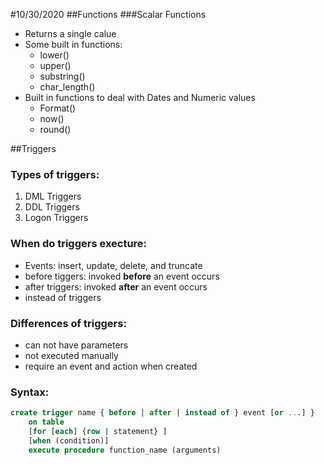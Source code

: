 #10/30/2020
##Functions
###Scalar Functions
- Returns a single calue
- Some built in functions:
	- lower()
	- upper()
	- substring()
	- char_length()
- Built in functions to deal with Dates and Numeric values
	- Format()
	- now()
	- round()

##Triggers
### Types of triggers:
1. DML Triggers
2. DDL Triggers
3. Logon Triggers
### When do triggers execture:
- Events: insert, update, delete, and truncate
- before tiggers: invoked **before** an event occurs
- after triggers: invoked **after** an event occurs
- instead of triggers
### Differences of triggers:
- can not have parameters
- not executed manually
- require an event and action when created
### Syntax:
```sql
create trigger name { before | after | instead of } event [or ...] }
	on table
	[for [each] {row | statement} ]
	[when (condition)]
	execute procedure function_name (arguments)
```
